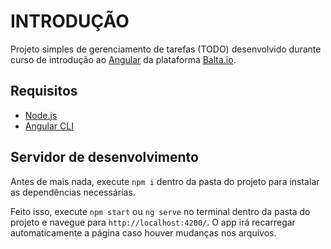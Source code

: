 # INTRODUÇÃO
Projeto simples de gerenciamento de tarefas (TODO) desenvolvido durante curso de introdução ao [Angular](https://angular.io/) 
da plataforma [Balta.io](https://balta.io/).

## Requisitos
* [Node.js](https://nodejs.org/en/)
* [Angular CLI](https://angular.io/cli)

## Servidor de desenvolvimento
Antes de mais nada, execute `npm i` dentro da pasta do projeto para instalar as dependências necessárias.

Feito isso, execute `npm start` ou `ng serve` no terminal dentro da pasta do projeto e navegue para `http://localhost:4200/`. O app irá recarregar automaticamente a página caso houver mudanças nos arquivos.
